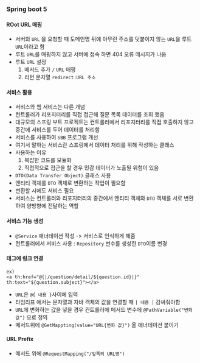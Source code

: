 ### Spring boot 5

#### ROot URL 매핑
- 서버의 `URL` 을 요청할 때 도메인명 뒤에 아무런 주소를 덧붙이지 않는 `URL`을 루트 `URL`이라고 함
- 루트 `URL`를 매핑하지 않고 서버에 접속 하면 404 오류 메시지가 나옴
- 루트 `URL` 설정
  1. 메서드 추가 `/` `URL` 매핑
  2. 리턴 문자열 `redirect:URL 주소`

#### 서비스 활용
- 서비스와 웹 서비스는 다른 개념
- 컨트롤러가 리포지터리를 직접 접근해 질문 목록 데이터를 조회 했음
- 대규모의 스프링 부트 프로젝트는 컨트롤러에서 리포지터리를 직접 호출하지 않고 중간에 서비스를 두어 데이터를 처리함
- 서비스를 사용하여 `SBB` 프로그램 개선
- 여기서 말하는 서비스란 스프링에서 데이터 처리를 위해 작성하는 클래스
- 사용하는 이유
  1. 복잡한 코드를 모듈화
  2. 직접적으로 접근을 할 경우 민감 데이터가 노출될 위험이 있음
- `DTO(Data Transfer Object)` 클래스 사용
- 앤티티 객체를 `DTO` 객체로 변환하는 작업이 필요함
- 변환할 시에도 서비스 필요
- 서비스는 컨트롤러와 리포지터리의 중간에서 엔티티 객체와 `DTO` 객체를 서로 변환하여 양방향에 전달하는 역할

#### 서비스 기능 생성
- `@Service` 애너테이션 작성 -> 서비스로 인식하게 해줌
- 컨트롤러에서 서비스 사용 : `Repository` 변수를 생성한 `DTO`이름 변경

#### 테그에 링크 연결
```
ex)
<a th:href="@{|/question/detail/${question.id}|}" th:text="${question.subject}"></a>
```
- `URL`은 `@{ 내용 }`사이에 입력
- 타임리프 에서는 문자열과 자바 객체의 값을 연결할 때 `| 내용 |` 감싸줘야함
- `URL`에 변화하는 값을 넣을 경우 컨트롤러에 메서드 변수에 `@PathVariable("변화 값")` 으로 정의
- 메서드위에 `@GetMappting(value="URL{변화 값}")` 올 애너테이션 붙이기

#### URL Prefix 
- 메서드 위에 `@RequestMapping("/앞쪽의 URL명")`
